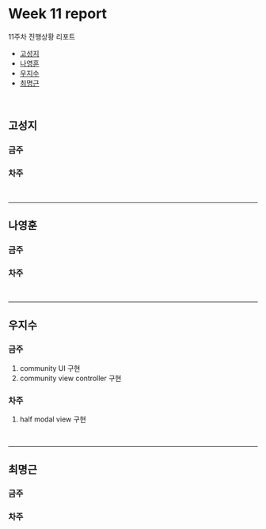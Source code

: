 # Week 11 report

11주차 진행상황 리포트

- [고성지](#고성지)
- [나영훈](#나영훈)
- [우지수](#우지수)
- [최명근](#최명근)

<br>


## 고성지
### 금주
### 차주
<br>

-----
## 나영훈
### 금주

### 차주

<br>

-----

## 우지수
### 금주

1. community UI 구현
2. community view controller 구현

### 차주

1. half modal view 구현

<br>

-----
## 최명근
### 금주


### 차주

<br>

